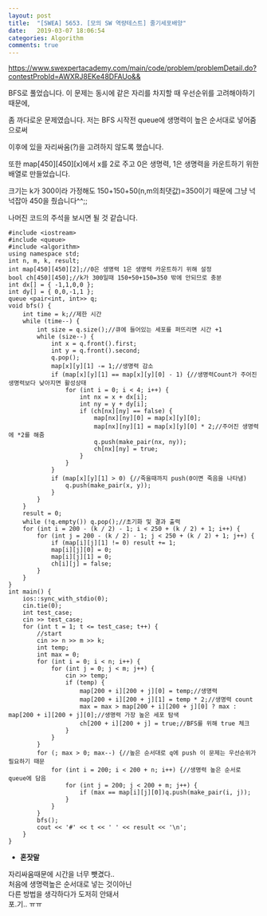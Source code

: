```yaml
---
layout: post
title:  "[SWEA] 5653. [모의 SW 역량테스트] 줄기세포배양"
date:   2019-03-07 18:06:54
categories: Algorithm
comments: true
---
```


https://www.swexpertacademy.com/main/code/problem/problemDetail.do?contestProbId=AWXRJ8EKe48DFAUo&&  

BFS로 풀었습니다. 이 문제는 동시에 같은 자리를 차지할 때 우선순위를 고려해야하기 때문에,  

좀 까다로운 문제였습니다.  저는 BFS 시작전 queue에 생명력이 높은 순서대로 넣어줌으로써  

이후에 있을 자리싸움(?)을 고려하지 않도록 했습니다.  

또한 map[450][450][x]에서 x를 2로 주고 0은 생명력, 1은 생명력을 카운트하기 위한 배열로 만들었습니다.  

크기는 k가 300이라 가정해도 150+150+50(n,m의최댓값)=350이기 때문에 그냥 넉넉잡아 450을 줬습니다^^;;  

나머진 코드의 주석을 보시면 될 것 같습니다.  


~~~
#include <iostream>
#include <queue>
#include <algorithm>
using namespace std;
int n, m, k, result;
int map[450][450][2];//0은 생명력 1은 생명력 카운트하기 위해 설정
bool ch[450][450];//k가 300일때 150+50+150=350 밖에 안되므로 충분
int dx[] = { -1,1,0,0 };
int dy[] = { 0,0,-1,1 };
queue <pair<int, int>> q;
void bfs() {
    int time = k;//제한 시간
    while (time--) {
        int size = q.size();//큐에 들어있는 세포를 퍼뜨리면 시간 +1
        while (size--) {
            int x = q.front().first;
            int y = q.front().second;
            q.pop();
            map[x][y][1] -= 1;//생명력 감소
            if (map[x][y][1] == map[x][y][0] - 1) {//생명력Count가 주어진 생명력보다 낮아지면 활성상태
                for (int i = 0; i < 4; i++) {
                    int nx = x + dx[i];
                    int ny = y + dy[i];
                    if (ch[nx][ny] == false) {
                        map[nx][ny][0] = map[x][y][0];
                        map[nx][ny][1] = map[x][y][0] * 2;//주어진 생명력에 *2를 해줌
                        q.push(make_pair(nx, ny));
                        ch[nx][ny] = true;
                    }
                }
            }
            if (map[x][y][1] > 0) {//죽을때까지 push(0이면 죽음을 나타냄)
                q.push(make_pair(x, y));
            }
        }
    }
    result = 0;
    while (!q.empty()) q.pop();//초기화 및 결과 출력
    for (int i = 200 - (k / 2) - 1; i < 250 + (k / 2) + 1; i++) {
        for (int j = 200 - (k / 2) - 1; j < 250 + (k / 2) + 1; j++) {
            if (map[i][j][1] != 0) result += 1;
            map[i][j][0] = 0;
            map[i][j][1] = 0;
            ch[i][j] = false;
        }
    }
}
int main() {
    ios::sync_with_stdio(0);
    cin.tie(0);
    int test_case;
    cin >> test_case;
    for (int t = 1; t <= test_case; t++) {
        //start
        cin >> n >> m >> k;
        int temp;
        int max = 0;
        for (int i = 0; i < n; i++) {
            for (int j = 0; j < m; j++) {
                cin >> temp;
                if (temp) {
                    map[200 + i][200 + j][0] = temp;//생명력
                    map[200 + i][200 + j][1] = temp * 2;//생명력 count
                    max = max > map[200 + i][200 + j][0] ? max : map[200 + i][200 + j][0];//생명력 가장 높은 세포 탐색
                    ch[200 + i][200 + j] = true;//BFS를 위해 true 체크
                }
            }
        }
        for (; max > 0; max--) {//높은 순서대로 q에 push 이 문제는 우선순위가 필요하기 때문
            for (int i = 200; i < 200 + n; i++) {//생명력 높은 순서로 queue에 담음
                for (int j = 200; j < 200 + m; j++) {
                    if (max == map[i][j][0])q.push(make_pair(i, j));
                }
            }
        }
        bfs();
        cout << '#' << t << ' ' << result << '\n';
    }
}
~~~




- **혼잣말**

자리싸움때문에 시간을 너무 뺏겼다..  
처음에 생명력높은 순서대로 넣는 것이아닌  
다른 방법을 생각하다가 도저히 안돼서  
포.기.. ㅠㅠ
